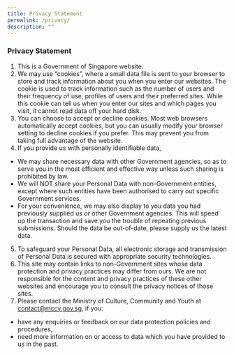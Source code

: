 ```yaml
---
title: Privacy Statement
permalink: /privacy/
description: ""
---
```


### **Privacy Statement**

1. This is a Government of Singapore website.
2. We may use “cookies”, where a small data file is sent to your browser to store and track information about you when you enter our websites. The cookie is used to track information such as the number of users and their frequency of use, profiles of users and their preferred sites. While this cookie can tell us when you enter our sites and which pages you visit, it cannot read data off your hard disk.
3. You can choose to accept or decline cookies. Most web browsers automatically accept cookies, but you can usually modify your browser setting to decline cookies if you prefer. This may prevent you from taking full advantage of the website.
4. If you provide us with personally identifiable data,
* 	 We may share necessary data with other Government agencies, so as to serve you in the most efficient and effective way unless such sharing is prohibited by law.
* 	 We will NOT share your Personal Data with non-Government entities, except where such entities have been authorised to carry out specific Government services.
* 	 For your convenience, we may also display to you data you had previously supplied us or other Government agencies. This will speed up the transaction and save you the trouble of repeating previous submissions. Should the data be out-of-date, please supply us the latest data.
5. To safeguard your Personal Data, all electronic storage and transmission of Personal Data is secured with appropriate security technologies.
6. This site may contain links to non-Government sites whose data protection and privacy practices may differ from ours. We are not responsible for the content and privacy practices of these other websites and encourage you to consult the privacy notices of those sites.
7. Please contact the Ministry of Culture, Community and Youth at [contact@mccy.gov.sg](mailto:contact@mccy.gov.sg), if you:
* 	 have any enquiries or feedback on our data protection policies and procedures,
* 	 need more information on or access to data which you have provided to us in the past.